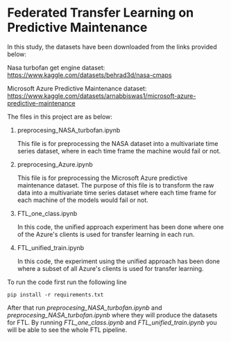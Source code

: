 # Federated Transfer Learning on Predictive Maintenance

In this study, the datasets have been downloaded from the links provided below:

Nasa turbofan get engine dataset: https://www.kaggle.com/datasets/behrad3d/nasa-cmaps

Microsoft Azure Predictive Maintenance dataset: https://www.kaggle.com/datasets/arnabbiswas1/microsoft-azure-predictive-maintenance

The files in this project are as below:

1. preprocesing_NASA_turbofan.ipynb

   This file is for preprocessing the NASA dataset into a multivariate time series dataset, where in each time frame the machine would fail or not.

2. preprocesing_Azure.ipynb

     This file is for preprocessing the Microsoft Azure predictive maintenance dataset. The purpose of this file is to transform the raw data into a multivariate time series dataset where each time frame for each machine of the models would fail or not.

3. FTL_one_class.ipynb

     In this code, the unified approach experiment has been done where one of the Azure's clients is used for transfer learning in each run.

4. FTL_unified_train.ipynb

      In this code, the experiment using the unified approach has been done where a subset of all Azure's clients is used for transfer learning.

To run the code first run the following line

`pip install -r requirements.txt`

After that run *preprocesing_NASA_turbofan.ipynb* and *preprocesing_NASA_turbofan.ipynb* where they will produce the datasets for FTL. By running *FTL_one_class.ipynb* and *FTL_unified_train.ipynb* you will be able to see the whole FTL pipeline.
   
